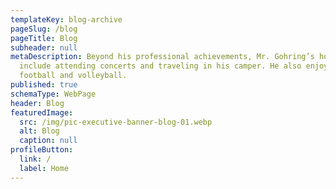 ```yaml
---
templateKey: blog-archive
pageSlug: /blog
pageTitle: Blog
subheader: null
metaDescription: Beyond his professional achievements, Mr. Gohring’s hobbies
  include attending concerts and traveling in his camper. He also enjoys playing
  football and volleyball.
published: true
schemaType: WebPage
header: Blog
featuredImage:
  src: /img/pic-executive-banner-blog-01.webp
  alt: Blog
  caption: null
profileButton:
  link: /
  label: Home
---
```

